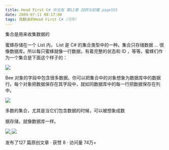 ```yaml
---
title: Head First C# 中文版 第12章 回顾与前瞻 page555
date: 2009-07-11 08:17:00
tags: 我翻译的Head First C#（习作）
---
```

集合是用来收集数据的

  

蜜蜂存储在一个  List  内，  List  是  C#  的集合类型中的一种。集合只存储数据  ...
很像数据库。所以每只蜜蜂就像一行数据，有着完整的状态和  ID  ，等等。蜜蜂们作为一个集合是下面这个样子的：

  

![](https://p-blog.csdn.net/images/p_blog_csdn_net/cuipengfei1/EntryImages/20090711/2009-07-11_08-08-44.jpg)

Bee  对象的字段中包含很多数据。你可以把集合中的对象想象为数据库中的数据行。每个对象把数据保存在其字段中，就如同数据库中的每一行把数据保存在列中。

  

![](https://p-blog.csdn.net/images/p_blog_csdn_net/cuipengfei1/EntryImages/20090711/2009-07-11_08-11-51.jpg)

多数的集合，尤其是当它们包含数据的时候，可以被想象成数

  

据存储，就像数据库一样。



[ ![](https://profile.csdnimg.cn/5/2/5/3_cuipengfei1)
![](https://g.csdnimg.cn/static/user-reg-year/1x/11.png)
](https://blog.csdn.net/cuipengfei1)



发布了127 篇原创文章  ·  获赞 8  ·  访问量 74万+

